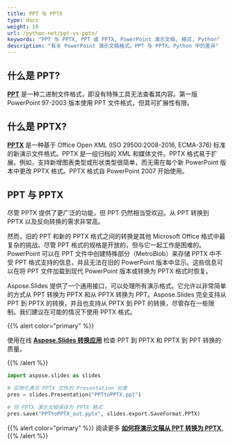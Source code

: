 ```yaml
---
title: PPT 与 PPTX
type: docs
weight: 10
url: /python-net/ppt-vs-pptx/
keywords: "PPT 与 PPTX, PPT 或 PPTX, PowerPoint 演示文稿, 格式, Python"
description: "有关 PowerPoint 演示文稿格式。PPT 与 PPTX。Python 中的差异"
---
```


## **什么是 PPT?**
[**PPT**](https://docs.fileformat.com/presentation/ppt/) 是一种二进制文件格式，即没有特殊工具无法查看其内容。第一版 PowerPoint 97-2003 版本使用 PPT 文件格式，但其可扩展性有限。

## **什么是 PPTX?**
[**PPTX**](https://docs.fileformat.com/presentation/pptx/) 是一种基于 Office Open XML (ISO 29500:2008-2016, ECMA-376) 标准的新演示文件格式。PPTX 是一组归档的 XML 和媒体文件。PPTX 格式易于扩展。例如，支持新增图表类型或形状类型很简单，而无需在每个新 PowerPoint 版本中更改 PPTX 格式。PPTX 格式自 PowerPoint 2007 开始使用。

## **PPT 与 PPTX**
尽管 PPTX 提供了更广泛的功能，但 PPT 仍然相当受欢迎。从 PPT 转换到 PPTX 以及反向转换的需求非常高。

然而，旧的 PPT 和新的 PPTX 格式之间的转换是其他 Microsoft Office 格式中最复杂的挑战。尽管 PPT 格式的规格是开放的，但与它一起工作是困难的。PowerPoint 可以在 PPT 文件中创建特殊部分（MetroBlob）来存储 PPTX 中不受 PPT 格式支持的信息，并且无法在旧的 PowerPoint 版本中显示。这些信息可以在将 PPT 文件加载到现代 PowerPoint 版本或转换为 PPTX 格式时恢复。

Aspose.Slides 提供了一个通用接口，可以处理所有演示格式。它允许以非常简单的方式从 PPT 转换为 PPTX 和从 PPTX 转换为 PPT。Aspose.Slides 完全支持从 PPT 到 PPTX 的转换，并且也支持从 PPTX 到 PPT 的转换，尽管存在一些限制。我们建议在可能的情况下使用 PPTX 格式。

{{% alert color="primary" %}} 

使用在线 [**Aspose.Slides 转换应用**](https://products.aspose.app/slides/conversion/) 检查 PPT 到 PPTX 和 PPTX 到 PPT 转换的质量。

{{% /alert %}} 

```py
import aspose.slides as slides

# 实例化表示 PPTX 文件的 Presentation 对象
pres = slides.Presentation("PPTtoPPTX.ppt")

# 将 PPTX 演示文稿保存为 PPTX 格式
pres.save("PPTtoPPTX_out.pptx", slides.export.SaveFormat.PPTX)
```

{{% alert color="primary" %}} 
阅读更多 [**如何将演示文稿从 PPT 转换为 PPTX**.](/slides/python-net/convert-ppt-to-pptx/)
{{% /alert %}} 